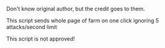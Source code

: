 Don't know original author, but the credit goes to them.

This script sends whole page of farm on one click ignoring 5 attacks/second limit

This script is not approved!
